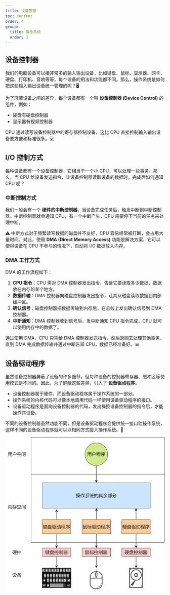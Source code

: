 ```yaml
---
title: 设备管理
toc: content
order: 4
group:
  title: 操作系统
  order: 3
---
```


## 设备控制器

我们的电脑设备可以接非常多的输入输出设备，比如键盘、鼠标、显示器、网卡、硬盘、打印机、音响等等，每个设备的用法和功能都不同。那么，操作系统是如何把这些输入输出设备统一管理的呢？🖥️

为了屏蔽设备之间的差异，每个设备都有一个叫 **设备控制器 (Device Control)** 的组件，例如：

- 硬盘有硬盘控制器
- 显示器有视频控制器

CPU 通过读写设备控制器中的寄存器控制设备，这比 CPU 直接控制输入输出设备要方便和标准很多。💻

## I/O 控制方式

每种设备都有一个设备控制器，它相当于一个小 CPU，可以处理一些事务。那么，当 CPU 给设备发送指令，让设备控制器读取设备的数据时，完成后如何通知 CPU 呢？

### 中断控制方式

我们一般会有一个 **硬件的中断控制器**，当设备完成任务后，触发中断到中断控制器。中断控制器就会通知 CPU，有一个中断产生，CPU 需要停下当前的任务来处理中断。

⚠️ 中断方式对于频繁读写数据的磁盘并不友好，CPU 容易经常被打断，会占用大量时间。对此，使用 **DMA (Direct Memory Access)** 功能是解决方案，它可以使得设备在 CPU 不参与的情况下，自动将 I/O 数据放入内存。

### DMA 工作方式

DMA 的工作流程如下：

1. **CPU 指令**：CPU 需对 DMA 控制器发出指令，告诉它要读取多少数据，数据放在内存的某个地方。
2. **数据传输**：DMA 控制器向磁盘控制器发出指令，让其从磁盘读取数据到内部缓冲区。
3. **确认信号**：磁盘控制器把数据传输到内存后，在总线上发出确认信号到 DMA 控制器。
4. **中断通知**：DMA 控制器收到信号后，发中断通知 CPU 指令完成，CPU 就可以使用内存中的数据了。

通过使用 DMA，CPU 只需给 DMA 控制器发送指令，然后返回去处理其他事务，直到 DMA 完成数据传输并通过中断告知 CPU，数据已经准备好。📊

## 设备驱动程序

虽然设备控制器屏蔽了设备的许多细节，但每种设备的控制器寄存器、缓冲区等使用模式是不同的。因此，为了屏蔽这些差异，引入了 **设备驱动程序**。

- 设备控制器属于硬件，而设备驱动程序属于操作系统的一部分。
- 操作系统的内核代码可以像本地调用代码一样使用设备驱动程序的接口。
- 设备驱动程序是面向设备控制器的代码，发出操控设备控制器的指令后，才能操作其设备。

不同的设备控制器虽然功能不同，但是设备驱动程序会提供统一接口给操作系统，这样不同的设备驱动程序就可以以相同方式接入操作系统。🔌

![设备驱动程序示意图](https://raw.githubusercontent.com/chuenwei0129/my-picgo-repo/master/me/20240409231249.png)
